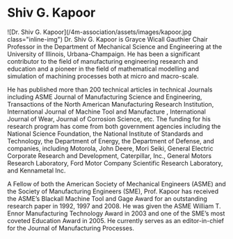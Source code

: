 # Shiv G. Kapoor

![Dr. Shiv G. Kapoor](/4m-association/assets/images/kapoor.jpg class="inline-img") Dr. Shiv G. Kapoor is  Grayce Wicall Gauthier Chair Professor in the Department of Mechanical Science and Engineering at the University of Illinois, Urbana-Champaign. He has been a significant contributor to the field of manufacturing engineering research and education and a pioneer in the field of mathematical modelling and simulation of machining processes both at micro and macro-scale.  
  
He has published more than 200 technical articles in technical Journals including ASME Journal of Manufacturing Science and Engineering, Transactions of the North American Manufacturing Research Institution, International Journal of Machine Tool and Manufacture , International Journal of Wear, Journal of Corrosion Science, etc. The funding for his research program has come from both government agencies including the National Science Foundation, the National Institute of Standards and Technology, the Department of Energy, the Department of Defense, and companies, including Motorola, John Deere, Mori Seiki, General Electric Corporate Research and Development, Caterpillar, Inc., General Motors Research Laboratory, Ford Motor Company Scientific Research Laboratory, and Kennametal Inc.  
  
A Fellow of both the American Society of Mechanical Engineers (ASME) and the Society of  Manufacturing Engineers (SME), Prof. Kapoor has received the ASME’s Blackall Machine Tool and Gage Award for an outstanding research paper in 1992, 1997 and 2008. He was given the ASME William T. Ennor Manufacturing Technology Award in 2003 and one of the SME’s most coveted Education Award  in 2005. He currently serves as an editor-in-chief for the Journal of Manufacturing Processes. 